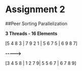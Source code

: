 # Assignment 2

##Peer Sorting Parallelization

**3 Threads - 16 Elements**

[5 4 8 3 | 7 9 2 1 | 5 6 7 5 | 6 9 8 7]

**----->**

[3 4 5 8 | 1 2 7 9| 5 5 6 7 | 6 7 8 9]
